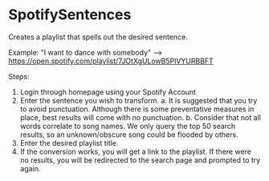 # SpotifySentences
Creates a playlist that spells out the desired sentence.

Example:
"I want to dance with somebody" --> https://open.spotify.com/playlist/7JOtXgULowB5PlVYURBBFT

Steps:
  1. Login through homepage using your Spotify Account
  2. Enter the sentence you wish to transform.
    a. It is suggested that you try to avoid punctuation. Although there is
       some preventative measures in place, best results will come with no
       punctuation.
    b. Consider that not all words correlate to song names. We only query the top
       50 search results, so an unknown/obscure song could be flooded by others.
  3. Enter the desired playlist title.
  4. If the conversion works, you will get a link to the playlist. If there were no results, you
     will be redirected to the search page and prompted to try again.
